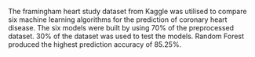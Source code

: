 The framingham heart study dataset from Kaggle was utilised to compare six machine learning algorithms for the prediction of coronary heart disease.
The six models were built by using 70% of the preprocessed dataset.
30% of the dataset was used to test the models.
Random Forest produced the highest prediction accuracy of 85.25%.
